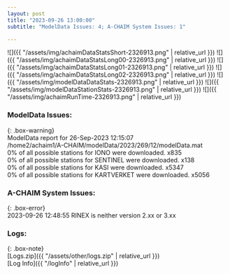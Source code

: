 ```yaml
---
layout: post
title: "2023-09-26 13:00:00"
subtitle: "ModelData Issues: 4; A-CHAIM System Issues: 1"

---
```


![]({{ "/assets/img/achaimDataStatsShort-2326913.png" | relative_url }})
![]({{ "/assets/img/achaimDataStatsLong00-2326913.png" | relative_url }})
![]({{ "/assets/img/achaimDataStatsLong01-2326913.png" | relative_url }})
![]({{ "/assets/img/achaimDataStatsLong02-2326913.png" | relative_url }})
![]({{ "/assets/img/modelDataDataStats-2326913.png" | relative_url }})
![]({{ "/assets/img/modelDataStationStats-2326913.png" | relative_url }})
![]({{ "/assets/img/achaimRunTime-2326913.png" | relative_url }})


### ModelData Issues:  
  
{: .box-warning}  
 ModelData report for 26-Sep-2023 12:15:07   
 /home2/achaim1/A-CHAIM/modelData/2023/269/12/modelData.mat   
 0% of all possible stations for IONO were downloaded. x835   
 0% of all possible stations for SENTINEL were downloaded. x138   
 0% of all possible stations for KASI were downloaded. x5347   
 0% of all possible stations for KARTVERKET were downloaded. x5056   
  
### A-CHAIM System Issues:  
  
{: .box-error}  
2023-09-26 12:48:55 RINEX is neither version 2.xx or 3.xx  

### Logs:  
  
{: .box-note}  
[Logs.zip]({{ "/assets/other/logs.zip" | relative_url }})  
[Log Info]({{ "/logInfo" | relative_url }})  
